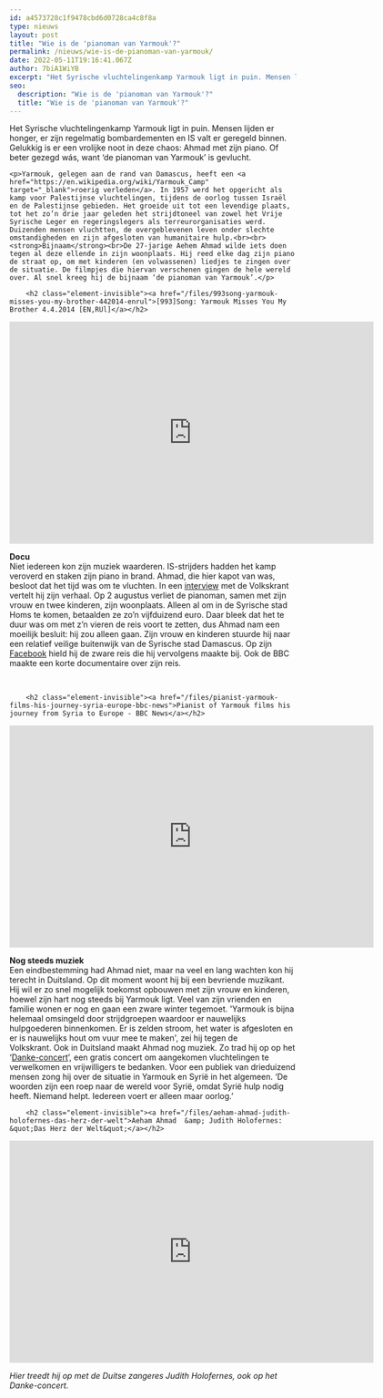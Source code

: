 ```yaml
---
id: a4573728c1f9478cbd6d0728ca4c8f8a
type: nieuws
layout: post
title: "Wie is de 'pianoman van Yarmouk'?"
permalink: /nieuws/wie-is-de-pianoman-van-yarmouk/
date: 2022-05-11T19:16:41.067Z
author: 7biA1WiYB
excerpt: "Het Syrische vluchtelingenkamp Yarmouk ligt in puin. Mensen lijden er honger, er zijn regelmatig bombardementen en IS valt er geregeld binnen. Gelukkig is er een vrolijke noot in deze chaos: Ahmad met zijn piano. Of beter gezegd wás, want ‘de pianoman van Yarmouk’ is gevlucht.  "
seo:
  description: "Wie is de 'pianoman van Yarmouk'?"
  title: "Wie is de 'pianoman van Yarmouk'?"
---
```

Het Syrische vluchtelingenkamp Yarmouk ligt in puin. Mensen lijden er honger, er zijn regelmatig bombardementen en IS valt er geregeld binnen. Gelukkig is er een vrolijke noot in deze chaos: Ahmad met zijn piano. Of beter gezegd wás, want ‘de pianoman van Yarmouk’ is gevlucht.  

    <p>Yarmouk, gelegen aan de rand van Damascus, heeft een <a href="https://en.wikipedia.org/wiki/Yarmouk_Camp" target="_blank">roerig verleden</a>. In 1957 werd het opgericht als kamp voor Palestijnse vluchtelingen, tijdens de oorlog tussen Israël en de Palestijnse gebieden. Het groeide uit tot een levendige plaats, tot het zo’n drie jaar geleden het strijdtoneel van zowel het Vrije Syrische Leger en regeringslegers als terreurorganisaties werd. Duizenden mensen vluchtten, de overgeblevenen leven onder slechte omstandigheden en zijn afgesloten van humanitaire hulp.<br><br><strong>Bijnaam</strong><br>De 27-jarige Aehem Ahmad wilde iets doen tegen al deze ellende in zijn woonplaats. Hij reed elke dag zijn piano de straat op, om met kinderen (en volwassenen) liedjes te zingen over de situatie. De filmpjes die hiervan verschenen gingen de hele wereld over. Al snel kreeg hij de bijnaam ‘de pianoman van Yarmouk’.</p>
<p><div class="media media-element-container media-default"><div id="file-12748" class="file file-video file-video-youtube">

        <h2 class="element-invisible"><a href="/files/993song-yarmouk-misses-you-my-brother-442014-enrul">[993]Song: Yarmouk Misses You My Brother 4.4.2014 [EN,RUl]</a></h2>
    
  
  <div class="content">
    <div class="media-youtube-video media-element file-default media-youtube-1">
  <iframe class="media-youtube-player" width="640" height="390" title="[993]Song: Yarmouk Misses You My Brother 4.4.2014 [EN,RUl]" src="https://www.youtube.com/embed/82uo3Gx1AMA?wmode=opaque&controls=" name="[993]Song: Yarmouk Misses You My Brother 4.4.2014 [EN,RUl]" frameborder="0" allowfullscreen="">Video van [993]Song: Yarmouk Misses You My Brother 4.4.2014 [EN,RUl]</iframe>
</div>
  </div>

  
</div>
</div>
<p><strong>Docu</strong><br>Niet iedereen kon zijn muziek waarderen. IS-strijders hadden het kamp veroverd en staken zijn piano in brand. Ahmad, die hier kapot van was, besloot dat het tijd was om te vluchten. In een <a href="http://www.volkskrant.nl/buitenland/beroofd-van-gezin-en-piano-maar-vol-herinneringen-aan-yarmouk~a4167181/" target="_blank">interview</a> met de Volkskrant vertelt hij zijn verhaal. Op 2 augustus verliet de pianoman, samen met zijn vrouw en twee kinderen, zijn woonplaats. Alleen al om in de Syrische stad Homs te komen, betaalden ze zo’n vijfduizend euro. Daar bleek dat het te duur was om met z’n vieren de reis voort te zetten, dus Ahmad nam een moeilijk besluit: hij zou alleen gaan. Zijn vrouw en kinderen stuurde hij naar een relatief veilige buitenwijk van de Syrische stad Damascus. Op zijn <a href="https://www.facebook.com/aeham.ahmad.58?fref=ts" target="_blank">Facebook</a> hield hij de zware reis die hij vervolgens maakte bij. Ook de BBC maakte een korte documentaire over zijn reis.</p>
<p> </p>
<p><div class="media media-element-container media-default"><div id="file-12746" class="file file-video file-video-youtube">

        <h2 class="element-invisible"><a href="/files/pianist-yarmouk-films-his-journey-syria-europe-bbc-news">Pianist of Yarmouk films his journey from Syria to Europe - BBC News</a></h2>
    
  
  <div class="content">
    <div class="media-youtube-video media-element file-default media-youtube-2">
  <iframe class="media-youtube-player" width="640" height="390" title="Pianist of Yarmouk films his journey from Syria to Europe - BBC News" src="https://www.youtube.com/embed/EPySYTNbU0A?wmode=opaque&controls=" name="Pianist of Yarmouk films his journey from Syria to Europe - BBC News" frameborder="0" allowfullscreen="">Video van Pianist of Yarmouk films his journey from Syria to Europe - BBC News</iframe>
</div>
  </div>

  
</div>
</div>
<p><strong>Nog steeds muziek</strong><br>Een eindbestemming had Ahmad niet, maar na veel en lang wachten kon hij terecht in Duitsland. Op dit moment woont hij bij een bevriende muzikant. Hij wil er zo snel mogelijk toekomst opbouwen met zijn vrouw en kinderen, hoewel zijn hart nog steeds bij Yarmouk ligt. Veel van zijn vrienden en familie wonen er nog en gaan een zware winter tegemoet. 'Yarmouk is bijna helemaal omsingeld door strijdgroepen waardoor er nauwelijks hulpgoederen binnenkomen. Er is zelden stroom, het water is afgesloten en er is nauwelijks hout om vuur mee te maken', zei hij tegen de Volkskrant. Ook in Duitsland maakt Ahmad nog muziek. Zo trad hij op op het ‘<a href="http://www.huffingtonpost.com/entry/syrias-piano-man-performs-to-thousands-in-munich_561d5708e4b028dd7ea565d4" target="_blank">Danke-concert</a>’, een gratis concert om aangekomen vluchtelingen te verwelkomen en vrijwilligers te bedanken. Voor een publiek van drieduizend mensen zong hij over de situatie in Yarmouk en Syrië in het algemeen. ‘De woorden zijn een roep naar de wereld voor Syrië, omdat Syrië hulp nodig heeft. Niemand helpt. Iedereen voert er alleen maar oorlog.’</p>
<p><div class="media media-element-container media-default"><div id="file-12747" class="file file-video file-video-youtube">

        <h2 class="element-invisible"><a href="/files/aeham-ahmad-judith-holofernes-das-herz-der-welt">Aeham Ahmad  &amp; Judith Holofernes: &quot;Das Herz der Welt&quot;</a></h2>
    
  
  <div class="content">
    <div class="media-youtube-video media-element file-default media-youtube-3">
  <iframe class="media-youtube-player" width="640" height="390" title="Aeham Ahmad  &amp; Judith Holofernes: &quot;Das Herz der Welt&quot;" src="https://www.youtube.com/embed/pbURgy7L9Pg?wmode=opaque&controls=" name="Aeham Ahmad  &amp; Judith Holofernes: &quot;Das Herz der Welt&quot;" frameborder="0" allowfullscreen="">Video van Aeham Ahmad  &amp;amp; Judith Holofernes: &amp;quot;Das Herz der Welt&amp;quot;</iframe>
</div>
  </div>

  
</div>
</div>
<p><em>Hier treedt hij op met de Duitse zangeres Judith Holofernes, ook op het Danke-concert.</em></p>  
